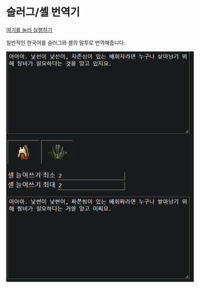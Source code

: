 # 슬러그/셸 번역기

[여기를 눌러 실행하기](https://htmlview.glitch.me/?https://github.com/ftl-mv-translation/korean-slug-translator/blob/main/slug_translator.html)

일반적인 한국어를 슬러그와 셸의 말투로 번역해줍니다.

![](image.png)

